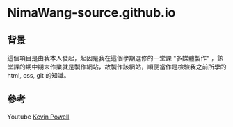 # NimaWang-source.github.io

## 背景

這個項目是由我本人發起，起因是我在這個學期選修的一堂課 "多媒體製作" ，該堂課的期中期末作業就是製作網站，故製作該網站，順便當作是檢驗我之前所學的 html, css, git 的知識。

## 參考

Youtube <a href="https://www.youtube.com/kepowob">Kevin Powell</a>
